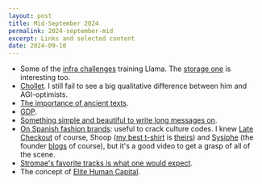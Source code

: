 ```yaml
---
layout: post
title: Mid-September 2024
permalink: 2024-september-mid
excerpt: Links and selected content
date: 2024-09-10
---
```


- Some of the [infra challenges](https://engineering.fb.com/2024/06/12/data-infrastructure/training-large-language-models-at-scale-meta/) training Llama. The [storage one](https://youtu.be/S9c27b-jD0c?si=HD4HyPwyGv1ja0nq) is interesting too.
- [Chollet](https://youtu.be/nL9jEy99Nh0?si=cL6Qycgspsdl9ddM). I still fail to see a big qualitative difference between him and AGI-optimists.
- [The importance of ancient texts](https://worksinprogress.co/issue/doom-scrolling/).
- [GDP](https://x.com/cremieuxrecueil/status/1832588128084730334).
- [Something simple and beautiful to write long messages on](https://blank.page/).
- [On Spanish fashion brands](https://youtu.be/E38FdK0FSP8?si=yhm4luIgtToTy4gl): useful to crack culture codes. I knew [Late Checkout](https://latecheckoutissalifestyle.com/) of course, Shoop ([my best t-shirt](https://www.shoopclothing.com/shoop-ss17-tchaikovsky-tour-tee-front/) is [theirs](https://www.shoopclothing.com/shoop-ss17-tchaikovsky-tour-tee-back/)) and [Sysiphe](https://www.iamsisyphe.com/) (the founder [blogs](https://champan.substack.com/) of course), but it's a good video to get a grasp of all of the scene.
- [Stromae's favorite tracks is what one would expect](https://open.spotify.com/playlist/654sBgqNixQiw3Ctn0S8ro?dlsi=8012bf0fe0cb4274&nd=1).
- The concept of [Elite Human Capital](https://www.richardhanania.com/p/elite-human-capital-is-not-just-iq).